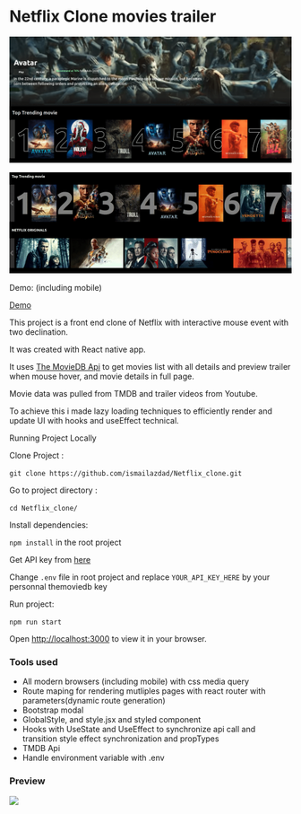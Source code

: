 # Netflix Clone movies trailer 

![image](./src/assets/preview.png?raw=true)

![](./src/assets/demo.gif?raw=true)


Demo: (including mobile)

 [Demo](https://moviestrailer.surge.sh/)




This project is a front end clone of Netflix with interactive mouse event with two declination.
 
It was created with React native app.

It uses [The MovieDB Api](https://www.themoviedb.org/documentation/api) to get  movies list with all details and preview trailer when mouse hover, and movie details in full page.

Movie data was pulled from TMDB and trailer videos from Youtube. 

To achieve this i made lazy loading techniques to efficiently render and update UI
with hooks and useEffect technical.

Running Project Locally

Clone Project : 

```git clone https://github.com/ismailazdad/Netflix_clone.git```

Go to project directory :

```cd Netflix_clone/```

Install dependencies:  

```npm install``` in the root project

Get API key from [here](https://www.themoviedb.org/signup)

Change ```.env``` file in root project and replace  ```YOUR_API_KEY_HERE``` by your personnal themoviedb key

Run project: 

```npm run start```

Open [http://localhost:3000](http://localhost:3000) to view it in your browser.

### Tools used
 - All modern browsers (including mobile) with css media query
 - Route maping for rendering mutliples pages with react router  with parameters(dynamic route generation)
 - Bootstrap modal
 - GlobalStyle, and style.jsx and styled component
 - Hooks with UseState and UseEffect to synchronize api call and transition style effect synchronization and propTypes
 - TMDB Api 
 - Handle environment variable with .env
 
### Preview

  


![](./src/assets/demo2.gif?raw=true)
